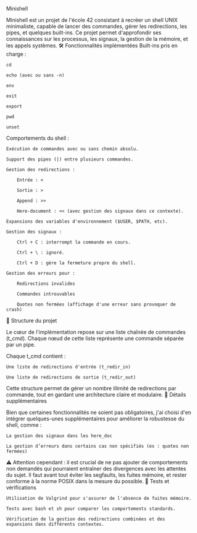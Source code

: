 Minishell

Minishell est un projet de l'école 42 consistant à recréer un shell UNIX minimaliste, capable de lancer des commandes, gérer les redirections, les pipes, et quelques built-ins. Ce projet permet d'approfondir ses connaissances sur les processus, les signaux, la gestion de la mémoire, et les appels systèmes.
🛠️ Fonctionnalités implémentées
Built-ins pris en charge :

    cd

    echo (avec ou sans -n)

    env

    exit

    export

    pwd

    unset

Comportements du shell :

    Exécution de commandes avec ou sans chemin absolu.

    Support des pipes (|) entre plusieurs commandes.

    Gestion des redirections :

        Entrée : <

        Sortie : >

        Append : >>

        Here-document : << (avec gestion des signaux dans ce contexte).

    Expansions des variables d'environnement ($USER, $PATH, etc).

    Gestion des signaux :

        Ctrl + C : interrompt la commande en cours.

        Ctrl + \ : ignoré.

        Ctrl + D : gère la fermeture propre du shell.

    Gestion des erreurs pour :

        Redirections invalides

        Commandes introuvables

        Quotes non fermées (affichage d'une erreur sans provoquer de crash)

🧠 Structure du projet

Le cœur de l'implémentation repose sur une liste chaînée de commandes (t_cmd). Chaque nœud de cette liste représente une commande séparée par un pipe.

Chaque t_cmd contient :

    Une liste de redirections d'entrée (t_redir_in)

    Une liste de redirections de sortie (t_redir_out)

Cette structure permet de gérer un nombre illimité de redirections par commande, tout en gardant une architecture claire et modulaire.
🚀 Détails supplémentaires

Bien que certaines fonctionnalités ne soient pas obligatoires, j'ai choisi d'en intégrer quelques-unes supplémentaires pour améliorer la robustesse du shell, comme :

    La gestion des signaux dans les here_doc

    La gestion d’erreurs dans certains cas non spécifiés (ex : quotes non fermées)

⚠️ Attention cependant : il est crucial de ne pas ajouter de comportements non demandés qui pourraient entraîner des divergences avec les attentes du sujet. Il faut avant tout éviter les segfaults, les fuites mémoire, et rester conforme à la norme POSIX dans la mesure du possible.
🧪 Tests et vérifications

    Utilisation de Valgrind pour s'assurer de l'absence de fuites mémoire.

    Tests avec bash et sh pour comparer les comportements standards.

    Vérification de la gestion des redirections combinées et des expansions dans différents contextes.
